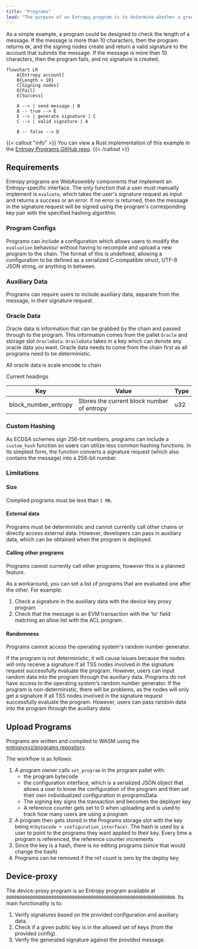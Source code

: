 ```yaml
---
title: "Programs"
lead: "The purpose of an Entropy program is to determine whether a group of nodes should generate a signature or not. Developers can create and deploy programs, but validator nodes are the only agents that will directly interact with the programs once deployed. Programs do not return any data other than a _success_ or _failed_ response."
---
```


As a simple example, a program could be designed to check the length of a message. If the message is more than 10 characters, then the program returns `OK`, and the signing nodes create and return a valid signature to the account that submits the message. If the message is more than 10 characters, then the program fails, and no signature is created.

```mermaid
flowchart LR
    A[Entropy account]
    B{Length > 10}
    C[Signing nodes]
    D[Fail]
    E[Success]

    A --> | send message | B
    B -- true --> E
    E --> | generate signature | C
    C --> | valid signature | A

    B -- false --> D
```

{{< callout "info" >}}
You can view a Rust implementation of this example in the [Entropy Programs GitHub repo](https://github.com/entropyxyz/programs/blob/master/examples/barebones/src/lib.rs).
{{< /callout >}}

## Requirements

Entropy programs are WebAssembly components that implement an Entropy-specific interface. The only function that a user must manually implement is `evaluate`, which takes the user's signature request as input and returns a success or an error. If no error is returned, then the message in the signature request will be signed using the program's corresponding key pair with the specified hashing algorithm.

### Program Configs

Programs can include a configuration which allows users to modify the `evaluation` behaviour without having to recompile and upload a new program to the chain. The format of this is undefined, allowing a configuration to be defined as a serialized C-compatible struct, UTF-8 JSON string, or anything in between.

### Auxiliary Data

Programs can require users to include auxiliary data, separate from the message, in their signature request.

### Oracle Data

Oracle data is information that can be grabbed by the chain and passed through to the program. This information comes from the pallet `Oracle` and storage slot `OracleData`. `OracleData` takes in a key which can denote any oracle data you want. Oracle data needs to come from the chain first as all programs need to be deterministic. 

All oracle data is scale encode to chain

Current headings 

| Key                   | Value                                       | Type    |
| --------------------- | ------------------------------------------- | ------- |
| block_number_entropy  | Stores the current block number of entropy  | u32     |

### Custom Hashing

As ECDSA schemes sign 256-bit numbers, programs can include a `custom_hash` function so users can utilize less common hashing functions. In its simplest form, the function converts a signature request (which also contains the message) into a 256-bit number.

### Limitations

#### Size

Compiled programs must be less than `1 MB`.

#### External data

Programs must be deterministic and cannot currently call other chains or directly access external data. However, developers can pass in auxiliary data, which can be obtained when the program is deployed.

#### Calling other programs

Programs cannot currently call other programs, however this is a planned feature. 

As a workaround, you can set a list of programs that are evaluated one after the other. For example:

1. Check a signature in the auxiliary data with the device key proxy program
2. Check that the message is an EVM transaction with the 'to' field matching an allow list with the ACL program.

#### Randomness

Programs cannot access the operating system's random number generator. 

If the program is not deterministic, it will cause issues because the nodes will only receive a signature if all TSS nodes involved in the signature request successfully evaluate the program. However, users can input random data into the program through the auxiliary data. Programs do not have access to the operating system's random number generator. If the program is non-deterministic, there will be problems, as the nodes will only get a signature if all TSS nodes involved in the signature request successfully evaluate the program. However, users can pass random data into the program through the auxiliary data.

## Upload Programs

Programs are written and compiled to WASM using the [entropyxyz/programs repository](https://github.com/entropyxyz/programs).

The workflow is as follows:

1. A program owner calls `set_program` in the program pallet with:
    - the program bytecode
    - the configuration interface, which is a serialized JSON object that allows a user to know the configuration of the program and then set their own individualized configuration in programsData
    - The signing key signs the transaction and becomes the deployer key
    - A reference counter gets set to 0 when uploading and is used to track how many users are using a program
2. A program then gets stored in the Programs storage slot with the key being `H(bytecode + configuration_interface)`. The hash is used by a user to point to the programs they want applied to their key. Every time a program is referenced, the reference counter increments
3. Since the key is a hash, there is no editing programs (since that would change the hash)
4. Programs can be removed if the ref count is zero by the deploy key

## Device-proxy

The device-proxy program is an Entropy program available at `0000000000000000000000000000000000000000000000000000000000000000`. Its main functionality is to:

1. Verify signatures based on the provided configuration and auxiliary data.
1. Check if a given public key is in the allowed set of keys (from the provided config).
1. Verify the generated signature against the provided message.

